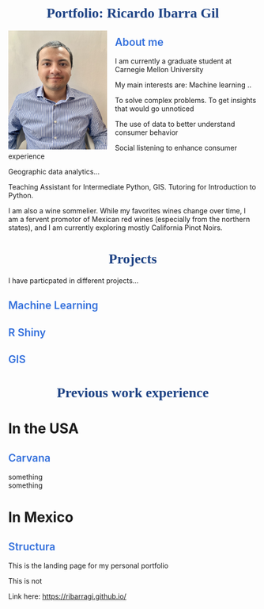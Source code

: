 <html>
<head>
<style>
img {
  /* border: 1px solid #ddd; */
  /* border-radius: 6px; */
  /* padding: 2px; */
  /* padding-right: 16px; */
}
/* img.Hover:hover {
  opacity: 1;
} */
img.Photo {
   float: left;
   padding-right: 16px;
}
h1.main {
  color: #1E4385;
  font-family: Verdana;
  text-align: center;
  font-weight: 700;
}
h2{
  color: #326FDC;
  font-weight: 600;
}

</style>
</head>
<body>

<h1 class="main"> Portfolio: Ricardo Ibarra Gil </h1>

<img class="Photo" src="assets/RIG_CMU.JPG" atl="Ricardo Ibarra"  width="200" height="240">

<h2> About me </h2>

I am currently a graduate student at Carnegie Mellon University  

My main interests are:
Machine learning ..

To solve complex problems.
To get insights that would go unnoticed  

The use of data to better understand consumer behavior  

Social listening to enhance consumer experience

Geographic data analytics...

Teaching Assistant for Intermediate Python, GIS.
Tutoring for Introduction to Python.  

I am also a wine sommelier. While my favorites wines change over time, I am a fervent promotor of Mexican red wines (especially from the northern states), and I am currently exploring mostly California Pinot Noirs.

<h1 class="main"> Projects </h1>

I have particpated in different projects...       

<h2> Machine Learning  </h2>
<h2> R Shiny  </h2>
<h2> GIS  </h2>

<h1 class="main"> Previous work experience  <h1>

# In the USA  
## Carvana
something  
something  

# In Mexico  
## Structura  




This is the landing page for my personal portfolio    

This is not    

<!-- <img src="assets/RIG_CMU.JPG" atl="Ricardo Ibarra"  width="180" height="220"> -->


Link here: https://ribarragi.github.io/





</body>
</html>


